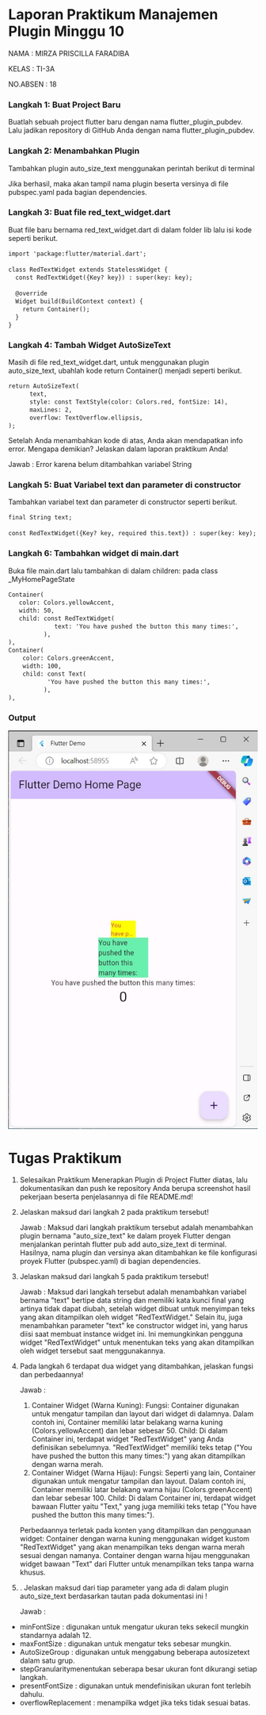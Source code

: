 # Laporan Praktikum Manajemen Plugin Minggu 10

NAMA : MIRZA PRISCILLA FARADIBA

KELAS : TI-3A

NO.ABSEN : 18

### Langkah 1: Buat Project Baru
Buatlah sebuah project flutter baru dengan nama flutter_plugin_pubdev. Lalu jadikan repository di GitHub Anda dengan nama flutter_plugin_pubdev.

### Langkah 2: Menambahkan Plugin
Tambahkan plugin auto_size_text menggunakan perintah berikut di terminal

Jika berhasil, maka akan tampil nama plugin beserta versinya di file pubspec.yaml pada bagian dependencies.

### Langkah 3: Buat file red_text_widget.dart

Buat file baru bernama red_text_widget.dart di dalam folder lib lalu isi kode seperti berikut.

```
import 'package:flutter/material.dart';

class RedTextWidget extends StatelessWidget {
  const RedTextWidget({Key? key}) : super(key: key);

  @override
  Widget build(BuildContext context) {
    return Container();
  }
}
```
### Langkah 4: Tambah Widget AutoSizeText

Masih di file red_text_widget.dart, untuk menggunakan plugin auto_size_text, ubahlah kode return Container() menjadi seperti berikut.

```
return AutoSizeText(
      text,
      style: const TextStyle(color: Colors.red, fontSize: 14),
      maxLines: 2,
      overflow: TextOverflow.ellipsis,
);
```
Setelah Anda menambahkan kode di atas, Anda akan mendapatkan info error. Mengapa demikian? Jelaskan dalam laporan praktikum Anda!

Jawab : Error karena belum ditambahkan variabel String

### Langkah 5: Buat Variabel text dan parameter di constructor

Tambahkan variabel text dan parameter di constructor seperti berikut.

```
final String text;

const RedTextWidget({Key? key, required this.text}) : super(key: key);
```
### Langkah 6: Tambahkan widget di main.dart

Buka file main.dart lalu tambahkan di dalam children: pada class _MyHomePageState

```
Container(
   color: Colors.yellowAccent,
   width: 50,
   child: const RedTextWidget(
             text: 'You have pushed the button this many times:',
          ),
),
Container(
    color: Colors.greenAccent,
    width: 100,
    child: const Text(
           'You have pushed the button this many times:',
          ),
),
```

### Output

![Screenshot hello_word](image/img.jpg)

# Tugas Praktikum

1. Selesaikan Praktikum Menerapkan Plugin di Project Flutter diatas, lalu dokumentasikan dan push ke repository Anda berupa screenshot hasil pekerjaan beserta penjelasannya di file README.md!

2. Jelaskan maksud dari langkah 2 pada praktikum tersebut!

    Jawab : Maksud dari langkah praktikum tersebut adalah menambahkan plugin bernama "auto_size_text" ke dalam proyek Flutter dengan menjalankan perintah flutter pub add auto_size_text di terminal. Hasilnya, nama plugin dan versinya akan ditambahkan ke file konfigurasi proyek Flutter (pubspec.yaml) di bagian dependencies.


3. Jelaskan maksud dari langkah 5 pada praktikum tersebut!

    Jawab : Maksud dari langkah tersebut adalah menambahkan variabel bernama "text"  bertipe data string dan memiliki kata kunci final yang artinya tidak dapat diubah, setelah widget dibuat untuk menyimpan teks yang akan ditampilkan oleh widget "RedTextWidget." Selain itu, juga menambahkan parameter "text" ke constructor widget ini, yang harus diisi saat membuat instance widget ini. Ini memungkinkan pengguna widget "RedTextWidget" untuk menentukan teks yang akan ditampilkan oleh widget tersebut saat menggunakannya.

4. Pada langkah 6 terdapat dua widget yang ditambahkan, jelaskan fungsi dan perbedaannya!

    Jawab :

    1. Container Widget (Warna Kuning):
    Fungsi: Container digunakan untuk mengatur tampilan dan layout dari widget di dalamnya. Dalam contoh ini, Container memiliki latar belakang warna kuning (Colors.yellowAccent) dan lebar sebesar 50.
    Child: Di dalam Container ini, terdapat widget "RedTextWidget" yang Anda definisikan sebelumnya. "RedTextWidget" memiliki teks tetap ("You have pushed the button this many times:") yang akan ditampilkan dengan warna merah.
    2. Container Widget (Warna Hijau):
    Fungsi: Seperti yang lain, Container digunakan untuk mengatur tampilan dan layout. Dalam contoh ini, Container memiliki latar belakang warna hijau (Colors.greenAccent) dan lebar sebesar 100.
    Child: Di dalam Container ini, terdapat widget bawaan Flutter yaitu "Text," yang juga memiliki teks tetap ("You have pushed the button this many times:").

    Perbedaannya terletak pada konten yang ditampilkan dan penggunaan widget:
    Container dengan warna kuning menggunakan widget kustom "RedTextWidget" yang akan menampilkan teks dengan warna merah sesuai dengan namanya.
    Container dengan warna hijau menggunakan widget bawaan "Text" dari Flutter untuk menampilkan teks tanpa warna khusus.

5. . Jelaskan maksud dari tiap parameter yang ada di dalam plugin auto_size_text berdasarkan tautan pada dokumentasi ini !

    Jawab :

- minFontSize : digunakan untuk mengatur ukuran teks sekecil mungkin standarnya adalah 12.
- maxFontSize : digunakan untuk mengatur teks sebesar mungkin.
- AutoSizeGroup : digunakan untuk menggabung beberapa autosizetext dalam satu grup.
- stepGranularitymenentukan seberapa besar ukuran font dikurangi setiap langkah.
- presentFontSize : digunakan untuk mendefinisikan ukuran font terlebih dahulu.
- overflowReplacement : menampilka wdget jika teks tidak sesuai batas.


